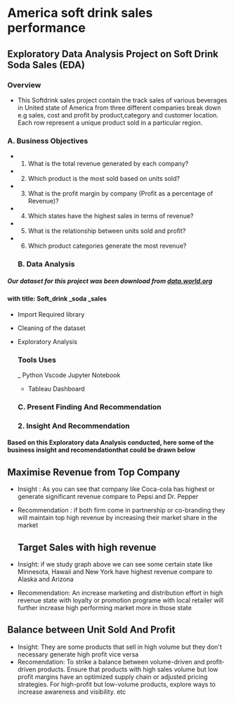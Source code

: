 # America soft drink sales performance

## Exploratory Data Analysis Project on Soft Drink Soda Sales (EDA) 

### Overview 
- This Softdrink sales project contain the track sales of various beverages 
in United state of America from three different companies break down e.g sales, cost and profit by product,category and customer location. Each row represent a unique product sold in a particular region.

### A. Business Objectives

- 1. What is the total revenue generated by each company?
- 2. Which product is the most sold based on units sold?
- 3. What is the profit margin by company (Profit as a percentage of Revenue)?
- 4. Which states have the highest sales in terms of revenue?
- 5. What is the relationship between units sold and profit?
- 6. Which product categories generate the most revenue?
 
  ### B. Data Analysis
##### Our dataset  for this project was been download from [data.world.org](https://data.world/vizwiz/sample-soda-sales)
#### with title: Soft_drink _soda _sales
- Import Required library
- Cleaning of the dataset
- Exploratory Analysis

  ### Tools Uses
  _ Python Vscode Jupyter Notebook
  - Tableau Dashboard 

  ### C. Present  Finding And Recommendation

  ### 2. Insight And Recommendation 
#### Based on this Exploratory data Analysis conducted, here some of the business insight and recomendationthat could be drawn below


## Maximise Revenue from Top Company
- Insight : As you can see that company like Coca-cola has highest or generate significant revenue compare to 
    Pepsi and Dr. Pepper
- Recommendation : if both firm come in partnership or co-branding they will maintain top high revenue by increasing their market share in the market

  ## Target Sales with high revenue 
- Insight: if we study graph above we can see some certain state like Minnesota, Hawaii and New York have 
highest revenue compare to Alaska and Arizona
- Recommendation: An increase marketing and distribution effort in high revenue state with loyalty or promotion
programe with local retailer will further increase high performing market more in those state

## Balance between Unit Sold And Profit
- Insight: They are some products that sell in high volume but they don't necessary generate high profit
vice versa
- Recomendation: To strike a balance between volume-driven and profit-driven products. Ensure that products 
with high sales volume but low profit margins have an optimized supply chain or adjusted pricing strategies. 
For high-profit but low-volume products, explore ways to increase awareness and visibility. etc
